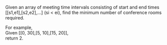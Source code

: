 Given an array of meeting time intervals consisting of start and end times [[s1,e1],[s2,e2],...] (si < ei), find the minimum number of conference rooms required.

For example,  
Given [[0, 30],[5, 10],[15, 20]],  
return 2.

